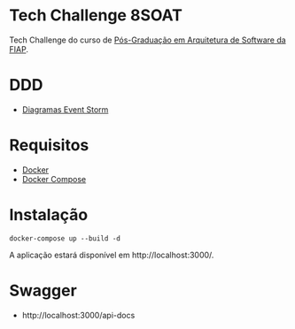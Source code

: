 # Tech Challenge 8SOAT

Tech Challenge do curso de [Pós-Graduação em Arquitetura de Software da FIAP](https://postech.fiap.com.br/curso/software-architecture/).

# DDD

* [Diagramas Event Storm](https://miro.com/app/board/uXjVK0LIAuE=/)

# Requisitos

* [Docker](https://docs.docker.com/engine/install/)
* [Docker Compose](https://github.com/docker/compose)

# Instalação

```
docker-compose up --build -d
```

A aplicação estará disponível em http://localhost:3000/.

# Swagger

* http://localhost:3000/api-docs